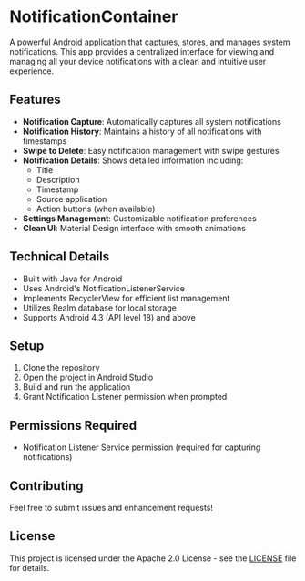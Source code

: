 # NotificationContainer

A powerful Android application that captures, stores, and manages system notifications. This app provides a centralized interface for viewing and managing all your device notifications with a clean and intuitive user experience.

## Features

- **Notification Capture**: Automatically captures all system notifications
- **Notification History**: Maintains a history of all notifications with timestamps
- **Swipe to Delete**: Easy notification management with swipe gestures
- **Notification Details**: Shows detailed information including:
  - Title
  - Description
  - Timestamp
  - Source application
  - Action buttons (when available)
- **Settings Management**: Customizable notification preferences
- **Clean UI**: Material Design interface with smooth animations

## Technical Details

- Built with Java for Android
- Uses Android's NotificationListenerService
- Implements RecyclerView for efficient list management
- Utilizes Realm database for local storage
- Supports Android 4.3 (API level 18) and above

## Setup

1. Clone the repository
2. Open the project in Android Studio
3. Build and run the application
4. Grant Notification Listener permission when prompted

## Permissions Required

- Notification Listener Service permission (required for capturing notifications)

## Contributing

Feel free to submit issues and enhancement requests!

## License

This project is licensed under the Apache 2.0 License - see the [LICENSE](LICENSE) file for details.